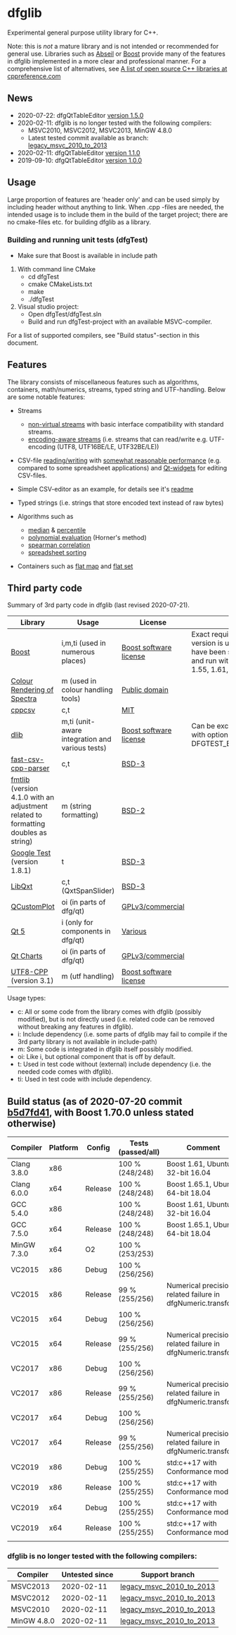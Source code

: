 # dfglib

Experimental general purpose utility library for C++.

Note: this is *not* a mature library and is not intended or recommended for general use. Libraries such as [Abseil](https://abseil.io/) or [Boost](https://www.boost.org/) provide many of the features in dfglib implemented in a more clear and professional manner. For a comprehensive list of alternatives, see [A list of open source C++ libraries at cppreference.com](https://en.cppreference.com/w/cpp/links/libs) 

## News

* 2020-07-22: dfgQtTableEditor [version 1.5.0](https://github.com/tc3t/dfglib/tree/master/dfgExamples/dfgQtTableEditor)
* 2020-02-11: dfglib is no longer tested with the following compilers:
    * MSVC2010, MSVC2012, MSVC2013, MinGW 4.8.0
    * Latest tested commit available as branch: [legacy_msvc_2010_to_2013](https://github.com/tc3t/dfglib/tree/legacy_msvc_2010_to_2013)
* 2020-02-11: dfgQtTableEditor [version 1.1.0](https://github.com/tc3t/dfglib/releases/tag/dfgQtTableEditor_1.1.0.0)
* 2019-09-10: dfgQtTableEditor [version 1.0.0](https://github.com/tc3t/dfglib/releases/tag/dfgQtTableEditor_1.0.0.0)

## Usage

Large proportion of features are 'header only' and can be used simply by including header without anything to link. When .cpp -files are needed, the intended usage is to include them in the build of the target project; there are no cmake-files etc. for building dfglib as a library.

### Building and running unit tests (dfgTest)

* Make sure that Boost is available in include path

1. With command line CMake
    * cd dfgTest
    * cmake CMakeLists.txt
    * make
    * ./dfgTest
2. Visual studio project:
    * Open dfgTest/dfgTest.sln
    * Build and run dfgTest-project with an available MSVC-compiler.

For a list of supported compilers, see "Build status"-section in this document.

## Features

The library consists of miscellaneous features such as algorithms, containers, math/numerics, streams, typed string and UTF-handling. Below are some notable features:

* Streams
    * [non-virtual streams](dfg/io/) with basic interface compatibility with standard streams.
    * [encoding-aware streams](dfg/io/) (i.e. streams that can read/write e.g. UTF-encoding (UTF8, UTF16BE/LE, UTF32BE/LE))

* CSV-file [reading/writing](dfg/io/) with [somewhat reasonable performance](misc/csvPerformanceRuns.md) (e.g. compared to some spreadsheet applications) and [Qt-widgets](dfg/qt/) for editing CSV-files.

* Simple CSV-editor as an example, for details see it's [readme](dfgExamples/dfgQtTableEditor/README.md/)

* Typed strings (i.e. strings that store encoded text instead of raw bytes)

* Algorithms such as
    * [median](dfg/numeric/median.hpp) & [percentile](dfg/numeric/percentile.hpp)
    * [polynomial evaluation](dfg/math/evalPolynomial.hpp) (Horner's method)
    * [spearman correlation](dfg/dataAnalysis/correlation.hpp)
    * [spreadsheet sorting](dfg/alg/sortMultiple.hpp)

* Containers such as [flat map](dfg/cont/MapVector.hpp) and [flat set](dfg/cont/SetVector.hpp)

## Third party code

Summary of 3rd party code in dfglib (last revised 2020-07-21).

| Library      | Usage      | License  | Comment |
| ------------- | ------------- | ----- | ------- |
| [Boost](http://www.boost.org/)  | i,m,ti (used in numerous places)          | [Boost software license](http://www.boost.org/LICENSE_1_0.txt) | Exact requirement for Boost version is unknown; unit tests have been successfully build and run with Boost versions 1.55, 1.61, 1.65.1 and 1.70.0 |
| [Colour Rendering of Spectra](dfg/colour/specRendJw.cpp) | m (used in colour handling tools) | [Public domain](dfg/colour/specRendJw.cpp) | 
| [cppcsv](https://github.com/paulharris/cppcsv) | c,t | [MIT](https://github.com/paulharris/cppcsv) | 
| [dlib](http://dlib.net/)    | m,ti (unit-aware integration and various tests)           | [Boost software license](http://www.boost.org/LICENSE_1_0.txt)  | Can be excluded from unit tests with option DFGTEST_BUILD_OPT_USE_DLIB
| [fast-csv-cpp-parser](https://github.com/ben-strasser/fast-cpp-csv-parser/) | c,t | [BSD-3](dfg/io/fast-cpp-csv-parser/csv.h) |
| [fmtlib](https://github.com/fmtlib/fmt) (version 4.1.0 with an adjustment related to formatting doubles as string) | m (string formatting)| [BSD-2](dfg/str/fmtlib/format.h) |
| [Google Test](https://github.com/google/googletest) (version 1.8.1) | t | [BSD-3](externals/gtest/gtest.h) |
| [LibQxt](https://bitbucket.org/libqxt/libqxt/wiki/Home) | c,t (QxtSpanSlider) | [BSD-3](dfg/qt/qxt/core/qxtglobal.h) |
| [QCustomPlot](https://www.qcustomplot.com/) | oi (in parts of dfg/qt) | [GPLv3/commercial](https://www.qcustomplot.com/) |
| [Qt 5](https://www.qt.io/) | i (only for components in dfg/qt) | [Various](http://doc.qt.io/qt-5/licensing.html) |
| [Qt Charts](https://doc.qt.io/qt-5/qtcharts-index.html) | oi (in parts of dfg/qt) | [GPLv3/commercial](https://doc.qt.io/qt-5/qtcharts-index.html) |
| [UTF8-CPP](https://github.com/nemtrif/utfcpp) (version 3.1) | m (utf handling) | [Boost software license](dfg/utf/utf8_cpp/utf8.h) |

Usage types:
* c: All or some code from the library comes with dfglib (possibly modified), but is not directly used (i.e. related code can be removed without breaking any features in dfglib).
* i: Include dependency (i.e. some parts of dfglib may fail to compile if the 3rd party library is not available in include-path)
* m: Some code is integrated in dfglib itself possibly modified.
* oi: Like i, but optional component that is off by default.
* t: Used in test code without (external) include dependency (i.e. the needed code comes with dfglib).
* ti: Used in test code with include dependency.

## Build status (as of 2020-07-20 commit [b5d7fd41](https://github.com/tc3t/dfglib/commit/b5d7fd41fc55f32edc3cd019e05a4e89dedfd126), with Boost 1.70.0 unless stated otherwise)

<!-- [![Build status](https://ci.appveyor.com/api/projects/status/89v23h19mvv9k5u3/branch/master?svg=true)](https://ci.appveyor.com/project/tc3t/dfglib/branch/master) -->

| Compiler      | Platform      | Config  | Tests (passed/all) | Comment |
| ------------- | ------------- | -----   | ------  | ------- |
| Clang 3.8.0   | x86           |         | 100 % (248/248) | Boost 1.61, Ubuntu 32-bit 16.04 |
| Clang 6.0.0   | x64           | Release | 100 % (248/248) | Boost 1.65.1, Ubuntu 64-bit 18.04 |
| GCC 5.4.0     | x86           |         | 100 % (248/248) | Boost 1.61, Ubuntu 32-bit 16.04 |
| GCC 7.5.0     | x64           | Release | 100 % (248/248) | Boost 1.65.1, Ubuntu 64-bit 18.04 |
| MinGW 7.3.0   | x64           | O2      | 100 % (253/253) | |
| VC2015        | x86           | Debug   | 100 % (256/256) | |
| VC2015        | x86           | Release | 99 % (255/256) | Numerical precision related failure in dfgNumeric.transform |
| VC2015        | x64           | Debug   | 100 % (256/256) | |
| VC2015        | x64           | Release | 99 % (255/256) | Numerical precision related failure in dfgNumeric.transform |
| VC2017        | x86           | Debug   | 100 % (256/256) | |
| VC2017        | x86           | Release | 99 % (255/256) | Numerical precision related failure in dfgNumeric.transform |
| VC2017        | x64           | Debug   | 100 % (256/256) | |
| VC2017        | x64           | Release | 99 % (255/256) | Numerical precision related failure in dfgNumeric.transform |
| VC2019        | x86           | Debug   | 100 % (255/255) | std:c++17 with Conformance mode |
| VC2019        | x86           | Release | 100 % (255/255) | std:c++17 with Conformance mode |
| VC2019        | x64           | Debug   | 100 % (255/255) | std:c++17 with Conformance mode |
| VC2019        | x64           | Release | 100 % (255/255) | std:c++17 with Conformance mode |
||||||

### dfglib is no longer tested with the following compilers:

| Compiler | Untested since | Support branch |
| -------- | --------------- | --------------------- |
| MSVC2013 | 2020-02-11 | [legacy_msvc_2010_to_2013](https://github.com/tc3t/dfglib/tree/legacy_msvc_2010_to_2013) |
| MSVC2012 | 2020-02-11 | [legacy_msvc_2010_to_2013](https://github.com/tc3t/dfglib/tree/legacy_msvc_2010_to_2013) |
| MSVC2010 | 2020-02-11 | [legacy_msvc_2010_to_2013](https://github.com/tc3t/dfglib/tree/legacy_msvc_2010_to_2013) |
| MinGW 4.8.0 | 2020-02-11 | [legacy_msvc_2010_to_2013](https://github.com/tc3t/dfglib/tree/legacy_msvc_2010_to_2013) |
